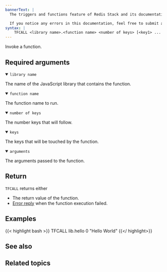 ```yaml
---
bannerText: |
  The triggers and functions feature of Redis Stack and its documentation are currently in preview, and only available in Redis Stack 7.2 or later. You can try out the triggers and functions preview with a [free Redis Cloud account](https://redis.com/try-free/?utm_source=redisio&utm_medium=referral&utm_campaign=2023-09-try_free&utm_content=cu-redis_cloud_users). The preview is available in the fixed subscription plan for the **Google Cloud Asia Pacific (Tokyo)** and **AWS Asia Pacific (Singapore)** regions.

  If you notice any errors in this documentation, feel free to submit an issue to GitHub using the "Create new issue" link in the top right-hand corner of this page.
syntax: |
    TFCALL <library name>.<function name> <number of keys> [<key1> ... <keyn>] [<arg1> ... <argn>]
---
```


Invoke a function.

## Required arguments

<details open>
<summary><code>library name</code></summary>

The name of the JavaScript library that contains the function.
</details>

<details open>
<summary><code>function name</code></summary>

The function name to run.
</details>

<details open>
<summary><code>number of keys</code></summary>

The number keys that will follow.
</details>

<details open>
<summary><code>keys</code></summary>

The keys that will be touched by the function.
</details>

<details open>
<summary><code>arguments</code></summary>

The arguments passed to the function.
</details>

## Return

`TFCALL` returns either

* The return value of the function.
* [Error reply](/docs/reference/protocol-spec/#resp-errors) when the function execution failed.

## Examples

{{< highlight bash >}}
TFCALL lib.hello 0
"Hello World"
{{</ highlight>}}

## See also

## Related topics
